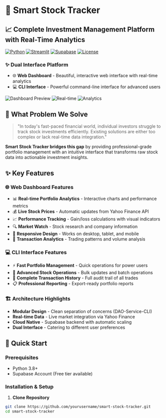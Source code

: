 
# 🚀 Smart Stock Tracker

## 📈 Complete Investment Management Platform with Real-Time Analytics

[![Python](https://img.shields.io/badge/Python-3.8+-blue.svg)](https://python.org)
[![Streamlit](https://img.shields.io/badge/UI-Streamlit-FF4B4B.svg)](https://streamlit.io)
[![Supabase](https://img.shields.io/badge/Database-Supabase-3ECF8E.svg)](https://supabase.io)
[![License](https://img.shields.io/badge/License-MIT-green.svg)](LICENSE)

### ✨ **Dual Interface Platform**

- 🌐 **Web Dashboard** - Beautiful, interactive web interface with real-time analytics
- 💻 **CLI Interface** - Powerful command-line interface for advanced users

![Dashboard Preview](https://img.shields.io/badge/Features-Professional%20Dashboard-blue)
![Real-time](https://img.shields.io/badge/Data-Live%20Prices-green)
![Analytics](https://img.shields.io/badge/Insights-Advanced%20Analytics-orange)

## 🎯 **What Problem We Solve**

> "In today's fast-paced financial world, individual investors struggle to track stock investments efficiently. Existing solutions are either too complex or lack real-time data integration."

**Smart Stock Tracker bridges this gap** by providing professional-grade portfolio management with an intuitive interface that transforms raw stock data into actionable investment insights.

## ✨ **Key Features**

### 🌐 **Web Dashboard Features**

- 📊 **Real-time Portfolio Analytics** - Interactive charts and performance metrics
- 💰 **Live Stock Prices** - Automatic updates from Yahoo Finance API
- 📈 **Performance Tracking** - Gain/loss calculations with visual indicators
- 🔍 **Market Watch** - Stock research and company information
- 📱 **Responsive Design** - Works on desktop, tablet, and mobile
- 🎯 **Transaction Analytics** - Trading patterns and volume analysis

### 💻 **CLI Interface Features**

- ⚡ **Fast Portfolio Management** - Quick operations for power users
- 🔧 **Advanced Stock Operations** - Bulk updates and batch operations
- 💾 **Complete Transaction History** - Full audit trail of all trades
- 📋 **Professional Reporting** - Export-ready portfolio reports

### 🏗️ **Architecture Highlights**

- **Modular Design** - Clean separation of concerns (DAO-Service-CLI)
- **Real-time Data** - Live market integration via Yahoo Finance
- **Cloud Native** - Supabase backend with automatic scaling
- **Dual Interface** - Catering to different user preferences

## 🚀 **Quick Start**

### **Prerequisites**

- Python 3.8+
- Supabase Account (Free tier available)

### **Installation & Setup**

1. **Clone Repository**

```bash
git clone https://github.com/yourusername/smart-stock-tracker.git
cd smart-stock-tracker
```
